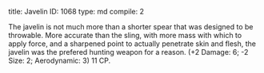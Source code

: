 title:          Javelin
ID:             1068
type:           md
compile:        2



The javelin is not much more than a shorter spear that was designed to be throwable. More accurate than the sling, with more mass with which to apply force, and a sharpened point to actually penetrate skin and flesh, the javelin was the prefered hunting weapon for a reason. (+2 Damage: 6; -2 Size: 2; Aerodynamic: 3) 11 CP.